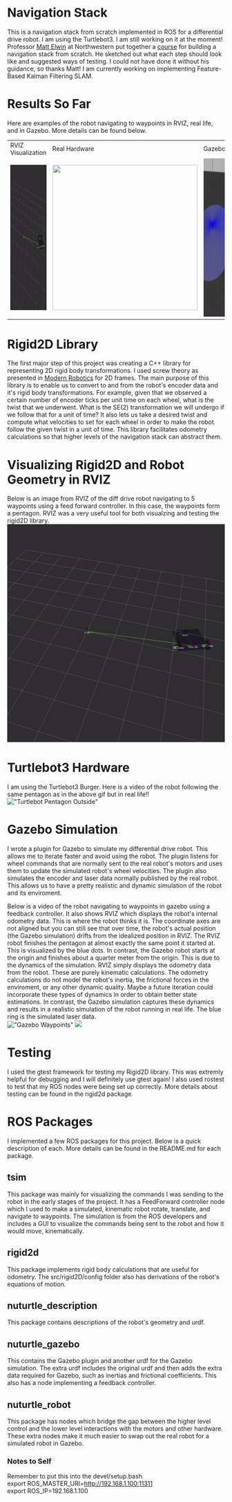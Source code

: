 # Navigation Stack 
This is a navigation stack from scratch implemented in ROS for a differential drive robot. I am using the Turtlebot3. I am still working on it at the moment! Professor [Matt Elwin](https://robotics.northwestern.edu/people/profiles/faculty/elwin-matt.html) at Northwestern put together a [course](https://nu-msr.github.io/navigation_site/) for building a navigation stack from scratch. He sketched out what each step should look like and suggested ways of testing. I could not have done it without his guidance, so thanks Matt! I am currently working on implementing Feature-Based Kalman Filtering SLAM. 


# Results So Far
Here are examples of the robot navigating to waypoints in RVIZ, real life, and in Gazebo. More details can be found below.
<table>
  <tr>
    <td>RVIZ Visualization</td>
     <td>Real Hardware</td>
     <td>Gazebo</td>
  </tr>
  <tr>
    <td><img src="images/rviz_pentagon_resized.gif" width=336 height=336></td>
    <td><img src="images/pentagon.gif" width=336 height=336></td>
    <td><img src="images/gazebo_waypoints_resized.gif" width=336 height=366></td>
  </tr>
 </table>

# Rigid2D Library
The first major step of this project was creating a C++ library for representing 2D rigid body transformations. I used screw theory as presented in [Modern Robotics](http://hades.mech.northwestern.edu/images/7/7f/MR.pdf) for 2D frames. The main purpose of this library is to enable us to convert to and from the robot's encoder data and it's rigid body transformations. For example, given that we observed a certain number of encoder ticks per unit time on each wheel, what is the twist that we underwent. What is the SE(2) transformation we will undergo if we follow that for a unit of time? It also lets us take a desired twist and compute what velocities to set for each wheel in order to make the robot follow the given twist in a unit of time. This library facilitates odometry calculations so that higher levels of the navigation stack can abstract them. 

# Visualizing Rigid2D and Robot Geometry in RVIZ
Below is an image from RVIZ of the diff drive robot navigating to 5 waypoints using a feed forward controller. In this case, the waypoints form a pentagon. RVIZ was a very useful tool for both visualzing and testing the rigid2D library. <br />
!["Diff Drive Robot Navigating to Waypoints"](images/tbot_pentagon.gif)


# Turtlebot3 Hardware
I am using the Turtlebot3 Burger. Here is a video of the robot following the same pentagon as in the above gif but in real life!! <br />
!["Turtlebot Pentagon Outside"](images/pentagon.gif)

# Gazebo Simulation
I wrote a plugin for Gazebo to simulate my differential drive robot. This allows me to iterate faster and avoid using the robot. The plugin listens for wheel commands that are normally sent to the real robot's motors and uses them to update the simulated robot's wheel velocities. The plugin also simulates the encoder and laser data normally published by the real robot. This allows us to have a pretty realistic and dynamic simulation of the robot and its enviroment. 

Below is a video of the robot navigating to waypoints in gazebo using a feedback controller. It also shows RVIZ which displays the robot's internal odometry data. This is where the robot thinks it is. The coordinate axes are not aligned but you can still see that over time, the robot's actual position (the Gazebo simulation) drifts from the idealized position in RVIZ. The RVIZ robot finishes the pentagon at almost exactly the same point it started at. This is visualized by the blue dots. In contrast, the Gazebo robot starts at the origin and finishes about a quarter meter from the origin. This is due to the dynamics of the simulation. RVIZ simply displays the odometry data from the robot. These are purely kinematic calculations. The odometry calculations do not model the robot's inertia, the frictional forces in the enviroment, or any other dynamic quality. Maybe a future iteration could incorporate these types of dynamics in order to obtain better state estimations. In contrast, the Gazebo simulation captures these dynamics and results in a realistic simulation of the robot running in real life. The blue ring is the simulated laser data. <br />
!["Gazebo Waypoints"](images/gazebo_waypoints.gif)
[![](http://img.youtube.com/vi/eHXuRXVKE6k/0.jpg)](http://www.youtube.com/watch?v=eHXuRXVKE6k "Gazebo and RVIZ Comparison")  


# Testing
I used the gtest framework for testing my Rigid2D library. This was extremly helpful for debugging and I will definitely use gtest again! I also used rostest to test that my ROS nodes were being set up correctly. More details about testing can be found in the rigid2d package. 

# ROS Packages
I implemented a few ROS packages for this project. Below is a quick description of each. More details can be found in the README.md for each package. 

## tsim
This package was mainly for visualizing the commands I was sending to the robot in the early stages of the project. It has a FeedForward controller node which I used to make a simulated, kinematic robot rotate, translate, and navigate to waypoints. The simulation is from the ROS developers and includes a GUI to visualize the commands being sent to the robot and how it would move, kinematically.

## rigid2d 
This package implements rigid body calculations that are useful for odometry. The src/rigid2D/config folder also has derivations of the robot's equations of motion. 

## nuturtle_description 
This package contains descriptions of the robot's geometry and urdf. 

## nuturtle_gazebo 
This contains the Gazebo plugin and another urdf for the Gazebo simulation. The extra urdf includes the original urdf and then adds the extra data required for Gazebo, such as inertias and frictional coefficients. This also has a node implementing a feedback controller. 

## nuturtle_robot 
This package has nodes which bridge the gap between the higher level control and the lower level interactions with the motors and other hardware. These extra nodes make it much easier to swap out the real robot for a simulated robot in Gazebo.  


### Notes to Self 
Remember to put this into the devel/setup.bash <br />
export ROS_MASTER_URI=http://192.168.1.100:11311 <br />
export ROS_IP=192.168.1.100

